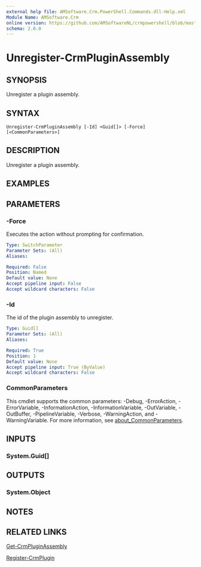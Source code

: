 ```yaml
---
external help file: AMSoftware.Crm.PowerShell.Commands.dll-Help.xml
Module Name: AMSoftware.Crm
online version: https://github.com/AMSoftwareNL/crmpowershell/blob/master/docs/Unregister-CrmPluginAssembly.md
schema: 2.0.0
---
```


# Unregister-CrmPluginAssembly

## SYNOPSIS
Unregister a plugin assembly.

## SYNTAX

```
Unregister-CrmPluginAssembly [-Id] <Guid[]> [-Force] [<CommonParameters>]
```

## DESCRIPTION
Unregister a plugin assembly.

## EXAMPLES

## PARAMETERS

### -Force
Executes the action without prompting for confirmation.

```yaml
Type: SwitchParameter
Parameter Sets: (All)
Aliases:

Required: False
Position: Named
Default value: None
Accept pipeline input: False
Accept wildcard characters: False
```

### -Id
The id of the plugin assembly to unregister.

```yaml
Type: Guid[]
Parameter Sets: (All)
Aliases:

Required: True
Position: 1
Default value: None
Accept pipeline input: True (ByValue)
Accept wildcard characters: False
```

### CommonParameters
This cmdlet supports the common parameters: -Debug, -ErrorAction, -ErrorVariable, -InformationAction, -InformationVariable, -OutVariable, -OutBuffer, -PipelineVariable, -Verbose, -WarningAction, and -WarningVariable. For more information, see [about_CommonParameters](http://go.microsoft.com/fwlink/?LinkID=113216).

## INPUTS

### System.Guid[]
## OUTPUTS

### System.Object
## NOTES

## RELATED LINKS

[Get-CrmPluginAssembly](Get-CrmPluginAssembly.md)

[Register-CrmPlugin](Register-CrmPlugin.md)

